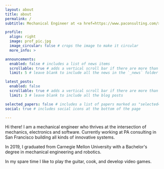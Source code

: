 ```yaml
---
layout: about
title: about
permalink: /
subtitle: Mechanical Engineer at <a href=https://www.paconsulting.com/>PA Consulting</a>

profile:
  align: right
  image: prof_pic.jpg
  image_circular: false # crops the image to make it circular
  more_info: >

announcements:
  enabled: false # includes a list of news items
  scrollable: true # adds a vertical scroll bar if there are more than 3 news items
  limit: 5 # leave blank to include all the news in the `_news` folder

latest_posts:
  enabled: false
  scrollable: true # adds a vertical scroll bar if there are more than 3 new posts items
  limit: 3 # leave blank to include all the blog posts

selected_papers: false # includes a list of papers marked as "selected={true}"
social: true # includes social icons at the bottom of the page

---
```


Hi there! I am a mechanical engineer who thrives at the intersection of mechanics, electronics and software. Currently working at PA consulting in San Francisco building all kinds of innovative systems.

In 2019, I graduated from Carnegie Mellon University with a Bachelor's degree in mechanical engineering and robotics.

In my spare time I like to play the guitar, cook, and develop video games.